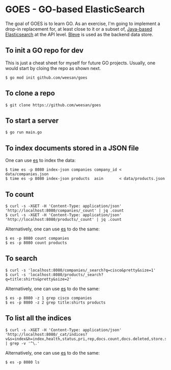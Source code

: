 # GOES - GO-based ElasticSearch

The goal of GOES is to learn GO.  As an exercise, I'm going to
implement a drop-in replacement for, at least close to it or a subset
of, [Java-based Elasticsearch](https://github.com/elastic/elasticsearch)
at the API level.  [Bleve](https://github.com/blevesearch/bleve) is
used as the backend data store.

## To init a GO repo for dev

This is just a cheat sheet for myself for future GO projects.
Usually, one would start by cloing the repo as shown next.

```
$ go mod init github.com/weesan/goes
```

## To clone a repo
```
$ git clone https://github.com/weesan/goes
```

## To start a server
```
$ go run main.go
```

## To index documents stored in a JSON file

One can use [es](https://github.com/weesan/es_cli) to index the data:
```
$ time es -p 8080 index-json companies company_id < data/companies.json
$ time es -p 8080 index-json products  asin       < data/products.json
```

## To count
```
$ curl -s -XGET -H 'Content-Type: application/json' 'http://localhost:8080/companies/_count' | jq .count
$ curl -s -XGET -H 'Content-Type: application/json' 'http://localhost:8080/products/_count' | jq .count
```

Alternatively, one can use [es](https://github.com/weesan/es_cli) to do the same:
```
$ es -p 8080 count companies
$ es -p 8080 count products
```

## To search
```
$ curl -s 'localhost:8080/companies/_search?q=cisco&pretty&size=1'
$ curl -s 'localhost:8080/products/_search?q=title:shirts&pretty&size=2'
```

Alternatively, one can use [es](https://github.com/weesan/es_cli) to do the same:
```
$ es -p 8080 -z 1 grep cisco companies
$ es -p 8080 -z 2 grep title:shirts products
```

## To list all the indices
```
$ curl -s -XGET -H 'Content-Type: application/json' 'http://localhost:8080/_cat/indices?v&s=index&h=index,health,status,pri,rep,docs.count,docs.deleted,store.size,pri.store.size' | grep -v '^\.'
```

Alternatively, one can use [es](https://github.com/weesan/es_cli) to do the same:
```
$ es -p 8080 ls
```
